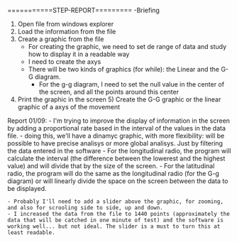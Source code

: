 ===========STEP-REPORT=========
-Briefing
1) Open file from windows explorer
2) Load the information from the file
3) Create a graphic from the file
	- For creating the graphic, we need to set de range of data and study how to display it in a readable way
	- I need to create the axys
	- There will be two kinds of graphics (for while): the Linear and the G-G diagram.
		- For the g-g diagram, I need to set the null value in the center of the screen, and all the points around this center
4) Print the graphic in the screen
	5) Create the G-G graphic or the linear graphic of a axys of the movement 


Report 01/09:
	- I'm trying to improve the display of information in the screen by adding a proportional rate based in the interval of the values in the data file. 
	- doing this, we'll have a dinamyc graphic, with more flexibility: will be possible to have precise analisys or more global analisys. Just by filtering the data entered in the software
		- For the longitudinal radio, the program will calculate the interval (the difference between the lowerest and the highest value) and will divide that by the size of the screen. 
		- For the latitudinal radio, the program will do the same as the longitudinal radio (for the G-g diagram) or will linearly divide the space on the screen between the data to be displayed.

	- Probably I'll need to add a slider above the graphic, for zooming, and also for scrooling side to side, up and down.
	- I increased the data from the file to 1440 points (approximately the data that will be catched in one minute of test) and the software is working well... but not ideal. The slider is a must to turn this at least readable.